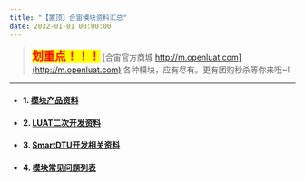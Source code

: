 ```yaml
---
title: "【置顶】合宙模块资料汇总"
date: 2032-01-01 00:00:00
---
```


> <font style="color:red; font-size:20px; font-weight:bold; background:yellow;">划重点！！！</font>
 [合宙官方商城 http://m.openluat.com](http://m.openluat.com)
 各种模块，应有尽有。更有团购秒杀等你来哦~!

------------



+ #### 1. [模块产品资料](https://luatdoc.papapoi.com/696/)
+ #### 2. [LUAT二次开发资料](https://luatdoc.papapoi.com/695/)
+ #### 3. [SmartDTU开发相关资料](https://luatdoc.papapoi.com/697/)
+ #### 4. [模块常见问题列表](https://luatdoc.papapoi.com/638/)



